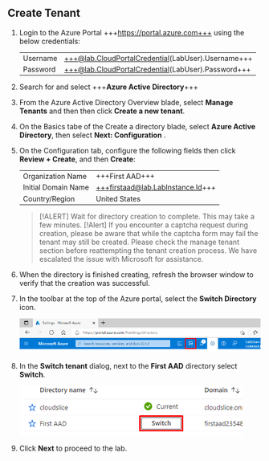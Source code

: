 ## Create Tenant

1. Login to the Azure Portal +++https://portal.azure.com+++ using the below credentials:

    |||
    |--|--|
    |Username|+++@lab.CloudPortalCredential(LabUser).Username+++|
    |Password|+++@lab.CloudPortalCredential(LabUser).Password+++|

1. Search for and select +++**Azure Active Directory**+++

1. From the Azure Active Directory Overview blade, select **Manage Tenants** and then then click **Create a new tenant**.

1. On the Basics tabe of the Create a directory blade, select **Azure Active Directory**, then select **Next: Configuration** .

1. On the Configuration tab, configure the following fields then click **Review + Create**, and then **Create**:

    |||
    |--|--|
    |Organization Name|+++First AAD+++|
    |Initial Domain Name|+++firstaad@lab.LabInstance.Id+++|
    |Country/Region|United States|

    > [!ALERT] Wait for directory creation to complete. This may take a few minutes.
    > [!Alert] If you encounter a captcha request during creation, please be aware that while the captcha form may fail the tenant may still be created. Please check the manage tenant section before reattempting the tenant creation process. We have escalated the issue with Microsoft for assistance.

1. When the directory is finished creating, refresh the browser window to verify that the creation was successful.

1. In the toolbar at the top of the Azure portal, select the **Switch Directory** icon.

    ![SwitchDir](images/SwitchDir.png)

1. In the **Switch tenant** dialog, next to the **First AAD** directory select **Switch**.

    ![SwitchTen](images/SwitchTen.png)

1. Click **Next** to proceed to the lab.